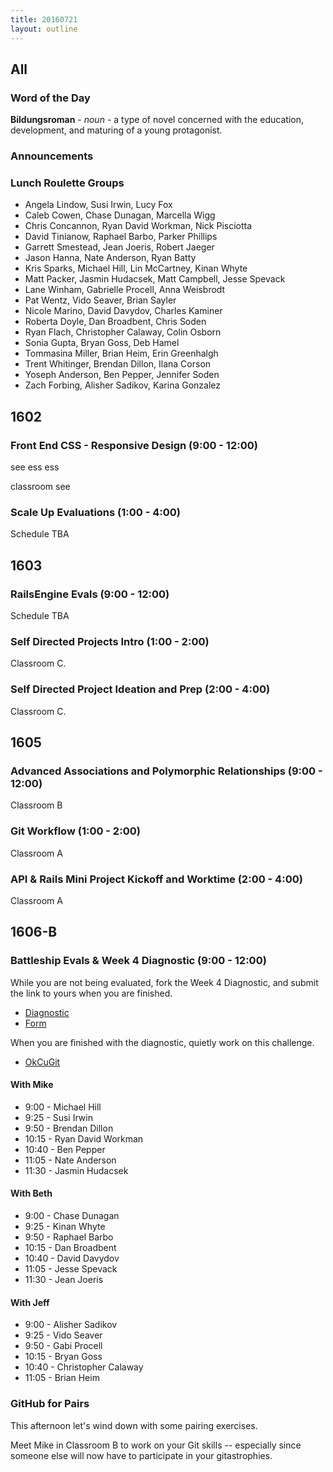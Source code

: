 ```yaml
---
title: 20160721
layout: outline
---
```


## All

### Word of the Day

**Bildungsroman** - _noun_ - a type of novel concerned with the education, development, and maturing of a young protagonist.

### Announcements

### Lunch Roulette Groups

* Angela Lindow, Susi Irwin, Lucy Fox
* Caleb Cowen, Chase Dunagan, Marcella Wigg
* Chris Concannon, Ryan David Workman, Nick Pisciotta
* David Tinianow, Raphael Barbo, Parker Phillips
* Garrett Smestead, Jean Joeris, Robert Jaeger
* Jason Hanna, Nate Anderson, Ryan Batty
* Kris Sparks, Michael Hill, Lin McCartney, Kinan Whyte
* Matt Packer, Jasmin Hudacsek,  Matt Campbell, Jesse Spevack
* Lane Winham, Gabrielle Procell, Anna Weisbrodt
* Pat Wentz, Vido Seaver, Brian Sayler
* Nicole Marino, David Davydov, Charles Kaminer
* Roberta Doyle, Dan Broadbent, Chris Soden
* Ryan Flach, Christopher Calaway, Colin Osborn
* Sonia Gupta, Bryan Goss, Deb Hamel
* Tommasina Miller, Brian Heim, Erin Greenhalgh
* Trent Whitinger, Brendan Dillon, Ilana Corson
* Yoseph Anderson, Ben Pepper, Jennifer Soden
* Zach Forbing, Alisher Sadikov, Karina Gonzalez

## 1602

### Front End CSS - Responsive Design (9:00 - 12:00)

see ess ess

classroom see

### Scale Up Evaluations (1:00 - 4:00)

Schedule TBA


## 1603

### RailsEngine Evals (9:00 - 12:00)

Schedule TBA

### Self Directed Projects Intro (1:00 - 2:00)

Classroom C.

### Self Directed Project Ideation and Prep (2:00 - 4:00)

Classroom C.


## 1605

### Advanced Associations and Polymorphic Relationships (9:00 - 12:00)
Classroom B

### Git Workflow (1:00 - 2:00)

Classroom A

### API & Rails Mini Project Kickoff and Worktime (2:00 - 4:00)
Classroom A

## 1606-B

### Battleship Evals & Week 4 Diagnostic (9:00 - 12:00)

While you are not being evaluated, fork the Week 4 Diagnostic, and submit the
link to yours when you are finished.

* [Diagnostic](https://gist.github.com/mikedao/2e62330d8a1528493e035f239b560de4)
* [Form](http://goo.gl/forms/cIFmCYDeFQSyTF1C3)

When you are finished with the diagnostic, quietly work on this challenge.

* [OkCuGit](https://github.com/turingschool/challenges/blob/master/ok_cugit.markdown)

#### With Mike

* 9:00 - Michael Hill
* 9:25 - Susi Irwin
* 9:50 - Brendan Dillon
* 10:15 - Ryan David Workman
* 10:40 - Ben Pepper
* 11:05 - Nate Anderson
* 11:30 - Jasmin Hudacsek

#### With Beth

* 9:00 - Chase Dunagan
* 9:25 - Kinan Whyte
* 9:50 - Raphael Barbo
* 10:15 - Dan Broadbent
* 10:40 - David Davydov
* 11:05 - Jesse Spevack
* 11:30 - Jean Joeris

#### With Jeff

* 9:00 - Alisher Sadikov
* 9:25 - Vido Seaver
* 9:50 - Gabi Procell
* 10:15 - Bryan Goss
* 10:40 - Christopher Calaway
* 11:05 - Brian Heim

### GitHub for Pairs

This afternoon let's wind down with some pairing exercises.

Meet Mike in Classroom B to work on your Git skills -- especially since someone else will now have to participate in your gitastrophies.
